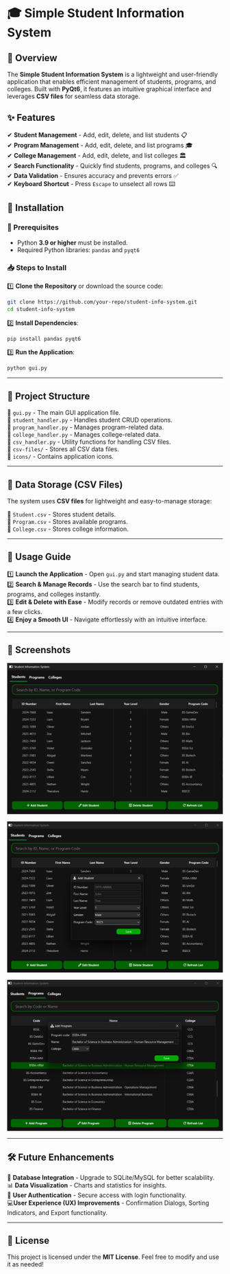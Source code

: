 # 🎓 Simple Student Information System

## 🚀 Overview
The **Simple Student Information System** is a lightweight and user-friendly application that enables efficient management of students, programs, and colleges. Built with **PyQt6**, it features an intuitive graphical interface and leverages **CSV files** for seamless data storage.

## ✨ Features
✔ **Student Management** - Add, edit, delete, and list students 📋  
✔ **Program Management** - Add, edit, delete, and list programs 🎓  
✔ **College Management** - Add, edit, delete, and list colleges 🏛️  
✔ **Search Functionality** - Quickly find students, programs, and colleges 🔍  
✔ **Data Validation** - Ensures accuracy and prevents errors ✅  
✔ **Keyboard Shortcut** - Press `Escape` to unselect all rows ⌨️  


## 🔧 Installation
### 📌 Prerequisites
- Python **3.9 or higher** must be installed.
- Required Python libraries: `pandas` and `pyqt6`

### 📥 Steps to Install
1️⃣ **Clone the Repository** or download the source code:
   ```sh
   git clone https://github.com/your-repo/student-info-system.git
   cd student-info-system
   ```
2️⃣ **Install Dependencies**:
   ```sh
   pip install pandas pyqt6
   ```
3️⃣ **Run the Application**:
   ```sh
   python gui.py
   ```

---
## 📂 Project Structure
📝 `gui.py` - The main GUI application file.  
📝 `student_handler.py` - Handles student CRUD operations.  
📝 `program_handler.py` - Manages program-related data.  
📝 `college_handler.py` - Manages college-related data.  
📝 `csv_handler.py` - Utility functions for handling CSV files.  
📁 `csv-files/` - Stores all CSV data files.  
📁 `icons/` - Contains application icons.  

---
## 📑 Data Storage (CSV Files)
The system uses **CSV files** for lightweight and easy-to-manage storage:

📌 `Student.csv` - Stores student details.  
📌 `Program.csv` - Stores available programs.  
📌 `College.csv` - Stores college information.  

---
## 🎯 Usage Guide
1️⃣ **Launch the Application** - Open `gui.py` and start managing student data.  
2️⃣ **Search & Manage Records** - Use the search bar to find students, programs, and colleges instantly.  
3️⃣ **Edit & Delete with Ease** - Modify records or remove outdated entries with a few clicks.  
4️⃣ **Enjoy a Smooth UI** - Navigate effortlessly with an intuitive interface.  

---
## 🎨 Screenshots
![Alt text](screenshots/screenshot1.png)

![Alt text](screenshots/screenshot2.png)

![Alt text](screenshots/screenshot3.png)

---
## 🛠️ Future Enhancements
🚀 **Database Integration** - Upgrade to SQLite/MySQL for better scalability.  
📊 **Data Visualization** - Charts and statistics for insights.  
🔐 **User Authentication** - Secure access with login functionality.  
💻**User Experience (UX) Improvements** - Confirmation Dialogs, Sorting Indicators, and Export functionality.




---
## 📜 License
This project is licensed under the **MIT License**. Feel free to modify and use it as needed!



